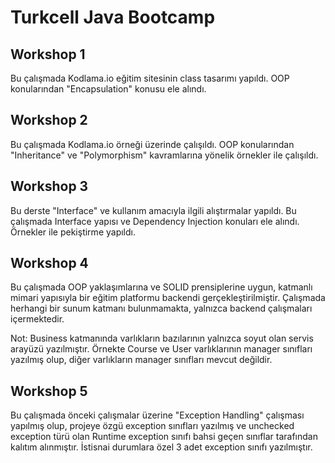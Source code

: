 
# Turkcell Java Bootcamp
## Workshop 1

Bu çalışmada Kodlama.io eğitim sitesinin class tasarımı yapıldı.
OOP konularından "Encapsulation" konusu ele alındı.

## Workshop 2

Bu çalışmada Kodlama.io örneği üzerinde çalışıldı. OOP konularından "Inheritance" ve "Polymorphism" kavramlarına yönelik örnekler ile çalışıldı.

## Workshop 3

Bu derste "Interface" ve kullanım amacıyla ilgili alıştırmalar yapıldı. Bu çalışmada Interface yapısı ve Dependency Injection konuları ele alındı. Örnekler ile pekiştirme yapıldı. 

## Workshop 4

Bu çalışmada OOP yaklaşımlarına ve SOLID prensiplerine uygun, katmanlı mimari yapısıyla bir eğitim platformu backendi gerçekleştirilmiştir.
Çalışmada herhangi bir sunum katmanı bulunmamakta, yalnızca backend çalışmaları içermektedir.

Not: Business katmanında varlıkların bazılarının yalnızca soyut olan servis arayüzü yazılmıştır. Örnekte Course ve User varlıklarının manager sınıfları yazılmış olup, diğer varlıkların manager sınıfları mevcut değildir.

## Workshop 5

Bu çalışmada önceki çalışmalar üzerine "Exception Handling" çalışması yapılmış olup, projeye özgü exception sınıfları yazılmış ve unchecked exception türü olan Runtime exception sınıfı bahsi geçen sınıflar tarafından kalıtım alınmıştır.
İstisnai durumlara özel 3 adet exception sınıfı yazılmıştır.